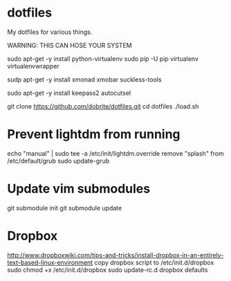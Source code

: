dotfiles
========

My dotfiles for various things.

WARNING: THIS CAN HOSE YOUR SYSTEM

sudo apt-get -y install python-virtualenv
sudo pip -U pip virtualenv virtualenvwrapper

sudp apt-get -y install xmonad xmobar suckless-tools

sudo apt-get -y install keepass2 autocutsel

git clone https://github.com/dobrite/dotfiles.git
cd dotfiles
./load.sh

Prevent lightdm from running
============================

echo "manual" | sudo tee -a /etc/init/lightdm.override
remove "splash" from /etc/default/grub
sudo update-grub

Update vim submodules
=====================
git submodule init
git submodule update

Dropbox
=======
http://www.dropboxwiki.com/tips-and-tricks/install-dropbox-in-an-entirely-text-based-linux-environment
copy dropbox script to /etc/init.d/dropbox
sudo chmod +x /etc/init.d/dropbox
sudo update-rc.d dropbox defaults
